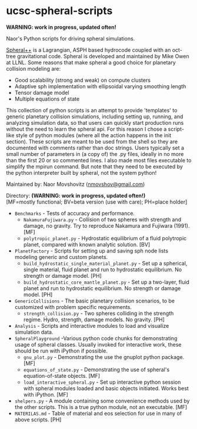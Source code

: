 ucsc-spheral-scripts
======================
**WARNING: work in progress, updated often!**

Naor's Python scripts for driving spheral simulations.  

[Spheral++](http://sourceforge.net/projects/spheral/) is a Lagrangian, ASPH based hydrocode coupled with an oct-tree gravitational code. Spheral is developed and maintained by Mike Owen at LLNL. Some reasons that make spheral a good choice for planetary collision modeling are:  
  - Good scalability (strong and weak) on compute clusters
  - Adaptive sph implementation with ellipsoidal varying smoothing length  
  - Tensor damage model  
  - Multiple equations of state  

This collection of python scripts is an attempt to provide 'templates' to generic planetary collision simulations, including setting up, running, and analyzing simulation data, so that users can quickly start production runs without the need to learn the spheral api. For this reason I chose a script-like style of python modules (where all the action happens in the init section). These scripts are meant to be used from the shell so they are documented with comments rather than doc strings. Users typically set a small number of parameters in (a copy of) the .py files, ideally in no more than the first 20 or so commented lines. I also made most files executable to simplify the mpirun command. But note that they need to be executed by the python interpreter built by spheral, not the system python!

Maintained by: Naor Movshovitz (nmovshov@gmail.com)

Directory: **(WARNING: work in progress, updated often!)**  
  [MF=mostly functional; BV=beta version (use with care); PH=place holder]
  - `Benchmarks` - Tests of accuracy and performance.  
    + `NakamuraFujiwara.py` - Collision of two spheres with strength and damage, no gravity. Try to reproduce Nakamura and Fujiwara (1991). [MF] 
    + `polytropic_planet.py` - Hydrostatic equilibrium of a fluid polytropic planet, compared with known analytic solution. [BV]  
  - `PlanetFactory` - Scripts for setting up and saving sph node lists modeling generic and custom planets.
    + `build_hydrostatic_single_material_planet.py` - Set up a spherical, single material, fluid planet and run to hydrostatic equilibrium. No strength or damage model. [PH]
    + `build_hydrostatic_core_mantle_planet.py` - Set up a two-layer, fluid planet and run to hydrostatic equilibrium. No strength or damage model. [PH]
  - `GenericCollisions` - The basic planetary collision scenarios, to be customized with problem specific requirements.  
    + `strength_collision.py` - Two spheres colliding in the strength regime. Hydro, strength, damage models. No gravity. [PH] 
  - `Analysis` -  Scripts and interactive modules to load and visualize simulation data.  
  - `SpheralPlayground` -Various python code chunks for demonstrating usage of spheral classes. Usually invoked for interactive work, these should be run with iPython if possible.   
    + `gnu_plot.py` - Demonstrating the use the gnuplot python package. [MF]
    + `equations_of_state.py` - Demonstrating the use of spheral's equation-of-state objects. [MF]
    + `load_interactive_spheral.py` - Set up interactive python session with spheral modules loaded and basic objects initiated. Works best with iPython. [MF]
  - `shelpers.py` - A module containing some convenience methods used by the other scripts. This is a true python module, not an executable. [MF]
  - `MATERILAS.md` - Table of material and eos selection for use in many of above scripts. [PH]
